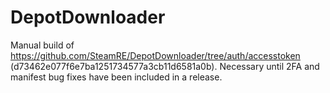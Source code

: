 # DepotDownloader
Manual build of https://github.com/SteamRE/DepotDownloader/tree/auth/accesstoken (d73462e077f6e7ba1251734577a3cb11d6581a0b).
Necessary until 2FA and manifest bug fixes have been included in a release.
